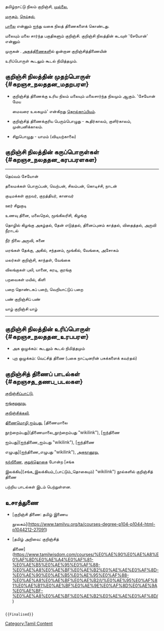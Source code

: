 தமிழ்நாட்டு நிலம் குறிஞ்சி, [முல்லை](முல்லைத்_திணை "wikilink"),
[மருதம்](மருதத்_திணை "wikilink"), [நெய்தல்](நெய்தல்_திணை "wikilink"),
[பாலை](பாலைத்_திணை "wikilink") என்னும் ஐந்து வகை நிலத் திணைகளைக் கொண்டது.
மலையும் மலை சார்ந்த பகுதிகளும் குறிஞ்சி. குறிஞ்சி நிலத்தின் கடவுள் \'சேயோன்' என்னும்
முருகன் . [அகத்திணைகள](அகத்திணை "wikilink")ில் ஒன்றான குறிஞ்சித்திணையின்
உரிப்பொருள் கூடலும் கூடல் நிமித்தமும்.

## குறிஞ்சி நிலத்தின் முதற்பொருள் {#கறஞச_நலததன_மதறபரள}

-   குறிஞ்சித் திணைக்கு உரிய நிலம் மலையும் மலைசார்ந்த நிலமும் ஆகும். \'சேயோன் மேய
    மைவரை உலகமும்' என்கிறது [தொல்காப்பியம்](தொல்காப்பியம் "wikilink").
-   குறிஞ்சித் திணைக்குரிய பெரும்பொழுது - கூதிர்காலம், குளிர்காலம், முன்பனிக்காலம்.
-   சிறுபொழுது - யாமம் (விடியற்காலை)

## குறிஞ்சி நிலத்தின் கருப்பொருள்கள் {#கறஞச_நலததன_கரபபரளகள}

  ---------- -----------------------------------------------------------------
  தெய்வம்      சேயோன்
  தலைமக்கள்    பொருப்பன், வெற்பன், சிலம்பன், கொடிச்சி, நாடன்
  குடிமக்கள்   குறவர், குறத்தியர், கானவர்
  ஊர்         சிறுகுடி
  உணவு       தினை, மலைநெல், மூங்கிலரிசி, கிழங்கு
  தொழில்      கிழங்கு அகழ்தல், தேன் எடுத்தல், தினைப்புனம் காத்தல், விதைத்தல், அருவி நீராடல்
  நீர் நிலை    அருவி, சுனை
  மரங்கள்      தேக்கு, அகில், சந்தனம், மூங்கில், வேங்கை, அசோகம்
  மலர்கள்      குறிஞ்சி, காந்தள், வேங்கை
  விலங்குகள்   புலி, யானை, கரடி, குரங்கு
  பறவைகள்     மயில், கிளி
  பறை        தொண்டகப் பறை், வெறியாட்டுப் பறை
  பண்         குறிஞ்சிப் பண்
  யாழ்        குறிஞ்சி யாழ்
  ---------- -----------------------------------------------------------------

## குறிஞ்சி நிலத்தின் உரிப்பொருள் {#கறஞச_நலததன_உரபபரள}

-   அக ஒழுக்கம்: கூடலும் கூடல் நிமித்தமும்
-   புற ஒழுக்கம்: வெட்சித் திணை (பகை நாட்டினரின் பசுக்களைக் கவர்தல்)

## குறிஞ்சித் திணைப் பாடல்கள் {#கறஞசத_தணப_படலகள}

[குறிஞ்சிப்பாட்டு](குறிஞ்சிப்பாட்டு "wikilink"),
[ஐங்குறுநூறு](ஐங்குறுநூறு "wikilink"),
[குறிஞ்சிக்கலி](கலித்தொகை#%E0%AE%95%E0%AF%81%E0%AE%B1%E0%AE%BF%E0%AE%9E%E0%AF%8D%E0%AE%9A%E0%AE%BF%E0%AE%95%E0%AF%8D%E0%AE%95%E0%AE%B2%E0%AE%BF "wikilink"),
[திணைமொழி ஐம்பது](திணைமொழி_ஐம்பது "wikilink"), [திணைமாலை
நூற்றைம்பது](திணைமாலை_நூற்றைம்பது "wikilink"), [ஐந்திணை
ஐம்பது](ஐந்திணை_ஐம்பது "wikilink"), [ஐந்திணை
எழுபது](ஐந்திணை_எழுபது "wikilink"), [அகநானூறு,](அகநானூறு "wikilink")
[நற்றிணை](நற்றிணை "wikilink"), [குறுந்தொகை](குறுந்தொகை "wikilink") போன்ற [சங்க
இலக்கிய](சங்க_இலக்கியம்_(பாட்டும்_தொகையும்) "wikilink") நூல்களில் குறிஞ்சித் திணை
பற்றிய பாடல்கள் இடம் பெற்றுள்ளன.

## உசாத்துணை

-   [குறிஞ்சி திணை: தமிழ் இணைய
    நூலகம்](https://www.tamilvu.org/ta/courses-degree-p104-p1044-html-p1044212-27091)
-   [தமிழ் அறிவை: குறிஞ்சித்
    திணை](https://www.tamilwisdom.com/courses/%E0%AE%90%E0%AE%A8%E0%AF%8D%E0%AE%A4%E0%AF%81-%E0%AE%B5%E0%AE%95%E0%AF%88-%E0%AE%A8%E0%AE%BF%E0%AE%B2%E0%AE%AE%E0%AF%8D-%E0%AE%90%E0%AE%B5%E0%AE%95%E0%AF%88-%E0%AE%A8%E0%AE%BF%E0%AE%B2/l/%E0%AE%95%E0%AF%81%E0%AE%B1%E0%AE%BF%E0%AE%9E%E0%AF%8D%E0%AE%9A%E0%AE%BF-%E0%AE%A8%E0%AE%BF%E0%AE%B2%E0%AE%AE%E0%AF%8D/)

```{=mediawiki}
{{Finalised}}
```
[Category:Tamil Content](Category:Tamil_Content "wikilink")
